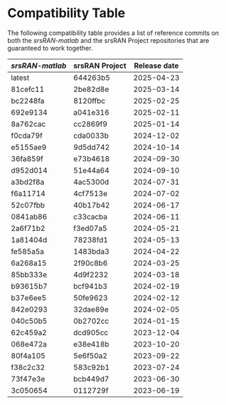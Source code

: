 # Compatibility Table

The following compatibility table provides a list of reference commits on both the *srsRAN-matlab* and the srsRAN Project repositories that are guaranteed to work together.

| *srsRAN-matlab* | srsRAN Project | Release date |
|      ------     |     ------     |    ------    |
|     latest      |     644263b5   |  2025-04-23  |
|     81cefc11    |     2be82d8e   |  2025-03-14  |
|     bc2248fa    |     8120ffbc   |  2025-02-25  |
|     692e9134    |     a041e316   |  2025-02-11  |
|     8a762cac    |     cc2869f9   |  2025-01-14  |
|     f0cda79f    |     cda0033b   |  2024-12-02  |
|     e5155ae9    |     9d5dd742   |  2024-10-14  |
|     36fa859f    |     e73b4618   |  2024-09-30  |
|     d952d014    |     51e44a64   |  2024-09-10  |
|     a3bd2f8a    |     4ac5300d   |  2024-07-31  |
|     f6a11714    |     4cf7513e   |  2024-07-02  |
|     52c07fbb    |     40b17b42   |  2024-06-17  |
|     0841ab86    |     c33cacba   |  2024-06-11  |
|     2a6f71b2    |     f3ed07a5   |  2024-05-21  |
|     1a81404d    |     78238fd1   |  2024-05-13  |
|     fe585a5a    |     1483bda3   |  2024-04-22  |
|     6a268a15    |     2f90c8b6   |  2024-03-25  |
|     85bb333e    |     4d9f2232   |  2024-03-18  |
|     b93615b7    |     bcf941b3   |  2024-02-19  |
|     b37e6ee5    |     50fe9623   |  2024-02-12  |
|     842e0293    |     32dae89e   |  2024-02-05  |
|     040c50b5    |     0b2702cc   |  2024-01-15  |
|     62c459a2    |     dcd905cc   |  2023-12-04  |
|     068e472a    |     e38e418b   |  2023-10-20  |
|     80f4a105    |     5e6f50a2   |  2023-09-22  |
|     f38c2c32    |     583c92b1   |  2023-07-24  |
|     73f47e3e    |     bcb449d7   |  2023-06-30  |
|     3c050654    |     0112729f   |  2023-06-19  |

